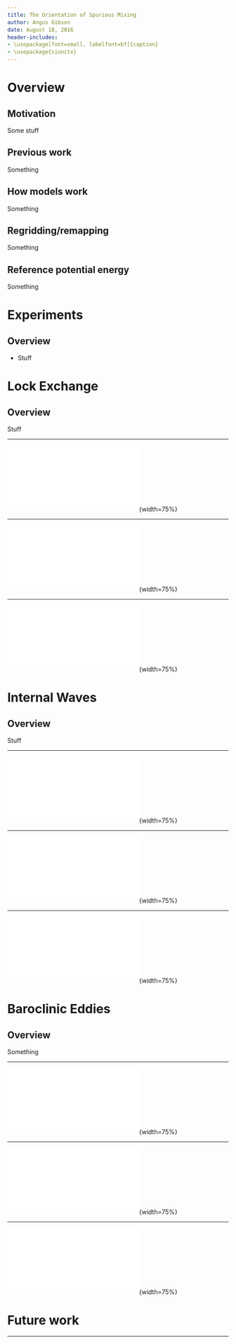 ```yaml
---
title: The Orientation of Spurious Mixing
author: Angus Gibson
date: August 18, 2016
header-includes:
- \usepackage[font=small, labelfont=bf]{caption}
- \usepackage{siunitx}
---
```


# Overview
## Motivation

Some stuff

## Previous work

Something

## How models work

Something

## Regridding/remapping

Something

## Reference potential energy

Something

# Experiments
## Overview

- Stuff

# Lock Exchange
## Overview

<!--
- intro
- snapshots
- drpe
- split
-->

Stuff

* * *

![Lock exchange at 6 hours (top) and 17 hours (bottom) at $\nu_h = \SI{0.01}{\square\metre\per\second}$](../paper/plots/lock_exchange_snapshot_0.01.pdf){width=75%}

* * *

![Instantaneous rate of RPE change at 17 hours.](../paper/plots/lock_exchange_drpe.pdf){width=75%}

* * *

![Spurious mixing orientation](../paper/plots/lock_exchange_drpe_split.pdf){width=75%}

# Internal Waves
## Overview

Stuff

<!-- intro -->

* * *

![Internal waves initial condition and 100 day snapshot.](../paper/plots/internal_waves_snapshot_0.01.pdf){width=75%}

* * *

![Averaged rate of RPE change from 10-100 days.](../paper/plots/internal_waves_drpe.pdf){width=75%}

* * *

![Spurious mixing orientation](../paper/plots/internal_waves_drpe_split.pdf){width=75%}

# Baroclinic Eddies
## Overview

Something

<!-- intro -->

* * *

![Baroclinic eddies initial condition](../paper/plots/eddies_snapshot_dx1_initial.pdf){width=75%}

* * *

![Comparison of surface temperature at different horizontal viscosity](../paper/plots/eddies_snapshot_dx1.pdf){width=75%}

* * *

![Spurious mixing orientation](../paper/plots/eddies_drpe_split.pdf){width=75%}

# Future work

* * *
<!-- ~ 5 mins -->
